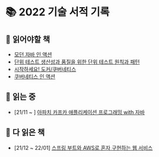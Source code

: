 # :books: 2022 기술 서적 기록

## :seedling: 읽어야할 책

- [모던 자바 인 액션](http://www.yes24.com/Product/Goods/77125987)
- [단위 테스트 생산성과 품질을 위한 단위 테스트 원칙과 패턴](http://www.yes24.com/Product/Goods/104084175)
- [시작하세요! 도커/쿠버네티스](http://www.yes24.com/Product/Goods/84927385)
- [쿠버네티스 인 액션](http://www.yes24.com/Product/Goods/89607047)

## :book: 읽는 중

- [21/11 ~ ] [아파치 카프카 애플리케이션 프로그래밍 with 자바](http://www.yes24.com/Product/Goods/99122569)

## :closed_book: 다 읽은 책

- [21/12 ~ 22/01] [스프링 부트와 AWS로 혼자 구현하는 웹 서비스](http://www.yes24.com/Product/Goods/83849117)
